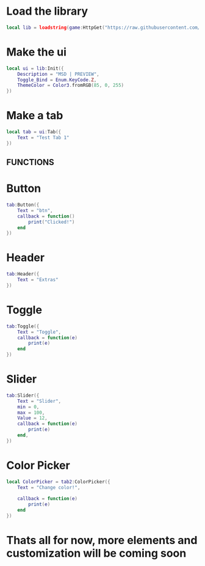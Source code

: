 # Load the library
```lua
local lib = loadstring(game:HttpGet("https://raw.githubusercontent.com/AERO-RBX/MSD-MODERN-UI/refs/heads/main/Source/SRC.lua"))()
```
# Make the ui
```lua
local ui = lib:Init({
	Description = "MSD | PREVIEW",
	Toggle_Bind = Enum.KeyCode.Z,
	ThemeColor = Color3.fromRGB(85, 0, 255)
})
```
# Make a tab
```lua
local tab = ui:Tab({
	Text = "Test Tab 1"
})
```
## FUNCTIONS

# Button
```lua
tab:Button({
	Text = "btn",
	callback = function()
		print("Clicked!")
	end
})
```
# Header
```lua
tab:Header({
	Text = "Extras"
})
```
# Toggle
```lua
tab:Toggle({
	Text = "Toggle",
	callback = function(e)
		print(e)
	end
})
```
# Slider
```lua
tab:Slider({
	Text = "Slider",
	min = 0,
	max = 100,
	Value = 12,
	callback = function(e)
		print(e)
	end,
})
```
# Color Picker
```lua
local ColorPicker = tab2:ColorPicker({
	Text = "Change color!",
	
	callback = function(e)
		print(e)
	end
})
```

# Thats all for now, more elements and customization will be coming soon
